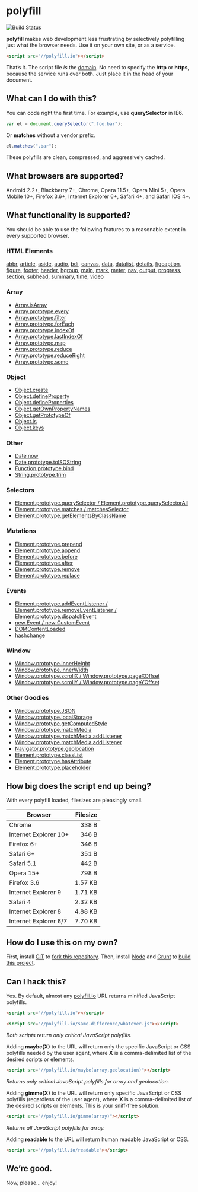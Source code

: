 # polyfill

[![Build
Status](https://travis-ci.org/Financial-Times/polyfill-service.svg?branch=master)](https://travis-ci.org/Financial-Times/polyfill-service)

**polyfill** makes web development less frustrating by selectively polyfilling just what the browser needs. Use it on your own site, or as a service.

```html
<script src="//polyfill.io"></script>
```

That&rsquo;s it. The script file *is* the [domain](https://polyfill.io). No need to specify the **http** or **https**, because the service runs over both. Just place it in the head of your document.

## What can I do with this?

You can code right the first time. For example, use **querySelector** in IE6.

```js
var el = document.querySelector(".foo.bar");
```

Or **matches** without a vendor prefix.

```js
el.matches(".bar");
```

These polyfills are clean, compressed, and aggressively cached.

## What browsers are supported?

Android 2.2+, Blackberry 7+, Chrome, Opera 11.5+, Opera Mini 5+, Opera Mobile 10+, Firefox 3.6+, Internet Explorer 6+, Safari 4+, and Safari IOS 4+.

## What functionality is supported?

You should be able to use the following features to a reasonable extent in every supported browser.

### HTML Elements

[abbr](http://developers.whatwg.org/text-level-semantics.html#the-abbr-element),
[article](http://developers.whatwg.org/sections.html#the-article-element),
[aside](http://developers.whatwg.org/sections.html#the-aside-element),
[audio](http://developers.whatwg.org/the-video-element.html#the-audio-element),
[bdi](http://developers.whatwg.org/text-level-semantics.html#the-bdi-element),
[canvas](http://developers.whatwg.org/the-canvas-element.html#the-canvas-element),
[data](http://developers.whatwg.org/text-level-semantics.html#the-data-element),
[datalist](http://developers.whatwg.org/the-button-element.html#the-datalist-element),
[details](http://developers.whatwg.org/interactive-elements.html#the-details-element),
[figcaption](http://developers.whatwg.org/grouping-content.html#the-figcaption-element),
[figure](http://developers.whatwg.org/grouping-content.html#the-figure-element),
[footer](http://developers.whatwg.org/sections.html#the-footer-element),
[header](http://developers.whatwg.org/sections.html#the-header-element),
[hgroup](http://developers.whatwg.org/sections.html#the-hgroup-element),
[main](http://www.whatwg.org/specs/web-apps/current-work/multipage/grouping-content.html#the-main-element),
[mark](http://developers.whatwg.org/text-level-semantics.html#the-mark-element),
[meter](http://developers.whatwg.org/the-button-element.html#the-meter-element),
[nav](http://developers.whatwg.org/sections.html#the-nav-element),
[output](http://developers.whatwg.org/the-button-element.html#the-output-element),
[progress](http://developers.whatwg.org/the-button-element.html#the-progress-element),
[section](http://developers.whatwg.org/sections.html#the-section-element),
[subhead](http://rawgithub.com/w3c/subline/master/index.html),
[summary](http://developers.whatwg.org/interactive-elements.html#the-summary-element),
[time](http://developers.whatwg.org/text-level-semantics.html#the-time-element),
[video](http://developers.whatwg.org/the-video-element.html#the-video-element)

### Array

* [Array.isArray](http://kangax.github.io/es5-compat-table/#Array.isArray)
* [Array.prototype.every](http://kangax.github.io/es5-compat-table/#Array.prototype.every)
* [Array.prototype.filter](http://kangax.github.io/es5-compat-table/#Array.prototype.filter)
* [Array.prototype.forEach](http://kangax.github.io/es5-compat-table/#Array.prototype.forEach)
* [Array.prototype.indexOf](http://kangax.github.io/es5-compat-table/#Array.prototype.indexOf)
* [Array.prototype.lastIndexOf](http://kangax.github.io/es5-compat-table/#Array.prototype.lastIndexOf)
* [Array.prototype.map](http://kangax.github.io/es5-compat-table/#Array.prototype.map)
* [Array.prototype.reduce](http://kangax.github.io/es5-compat-table/#Array.prototype.reduce)
* [Array.prototype.reduceRight](http://kangax.github.io/es5-compat-table/#Array.prototype.reduceRight)
* [Array.prototype.some](http://kangax.github.io/es5-compat-table/#Array.prototype.some)

### Object

* [Object.create](http://kangax.github.io/es5-compat-table/#Object.create)
* [Object.defineProperty](http://kangax.github.io/es5-compat-table/#Object.defineProperty)
* [Object.defineProperties](http://kangax.github.io/es5-compat-table/#Object.defineProperties)
* [Object.getOwnPropertyNames](http://kangax.github.io/es5-compat-table/#Object.getOwnPropertyNames)
* [Object.getPrototypeOf](http://kangax.github.io/es5-compat-table/#Object.getPrototypeOf)
* [Object.is](http://kangax.github.io/es5-compat-table/#Object.is)
* [Object.keys](http://kangax.github.io/es5-compat-table/#Object.keys)

### Other

* [Date.now](http://kangax.github.io/es5-compat-table/#Date.now)
* [Date.prototype.toISOString](http://kangax.github.io/es5-compat-table/#Date.prototype.toISOString)
* [Function.prototype.bind](http://kangax.github.io/es5-compat-table/#Function.prototype.bind)
* [String.prototype.trim](http://kangax.github.io/es5-compat-table/#String.prototype.trim)

### Selectors

* [Element.prototype.querySelector / Element.prototype.querySelectorAll](http://caniuse.com/querySelector)
* [Element.prototype.matches / matchesSelector](http://caniuse.com/matches)
* [Element.prototype.getElementsByClassName](http://caniuse.com/getelementsbyclassname)

### Mutations

* [Element.prototype.prepend](http://dom.spec.whatwg.org/#dom-parentnode-prepend)
* [Element.prototype.append](http://dom.spec.whatwg.org/#dom-parentnode-append)
* [Element.prototype.before](http://dom.spec.whatwg.org/#dom-childnode-before)
* [Element.prototype.after](http://dom.spec.whatwg.org/#dom-childnode-after)
* [Element.prototype.remove](http://dom.spec.whatwg.org/#dom-childnode-remove)
* [Element.prototype.replace](http://dom.spec.whatwg.org/#dom-childnode-replace)

### Events

* [Element.prototype.addEventListener / Element.prototype.removeEventListener / Element.prototype.dispatchEvent](https://developer.mozilla.org/en-US/docs/Web/API/EventTarget#Browser_Compatibility)
* [new Event / new CustomEvent](https://developer.mozilla.org/en-US/docs/Web/Guide/DOM/Events/Creating_and_triggering_events)
* [DOMContentLoaded](https://developer.mozilla.org/en-US/docs/Web/Reference/Events/DOMContentLoaded#Browser_compatibility)
* [hashchange](http://caniuse.com/hashchange)

### Window

* [Window.prototype.innerHeight](https://developer.mozilla.org/en-US/docs/Web/API/window.innerHeight)
* [Window.prototype.innerWidth](https://developer.mozilla.org/en-US/docs/Web/API/window.innerWidth)
* [Window.prototype.scrollX / Window.prototype.pageXOffset](https://developer.mozilla.org/en-US/docs/Web/API/window.scrollX)
* [Window.prototype.scrollY / Window.prototype.pageYOffset](https://developer.mozilla.org/en-US/docs/Web/API/window.scrollY)

### Other Goodies

* [Window.prototype.JSON](http://caniuse.com/json)
* [Window.prototype.localStorage](http://caniuse.com/localStorage)
* [Window.prototype.getComputedStyle](http://caniuse.com/getComputedStyle)
* [Window.prototype.matchMedia](https://developer.mozilla.org/en-US/docs/Web/API/window.matchMedia)
* [Window.prototype.matchMedia.addListener](https://developer.mozilla.org/en-US/docs/Web/API/MediaQueryList#Methods)
* [Window.prototype.matchMedia.addListener](https://developer.mozilla.org/en-US/docs/Web/API/MediaQueryList#Methods)
* [Navigator.prototype.geolocation](http://caniuse.com/geolocation)
* [Element.prototype.classList](http://caniuse.com/classList)
* [Element.prototype.hasAttribute](https://developer.mozilla.org/en-US/docs/Web/API/element.hasAttribute)
* [Element.prototype.placeholder](http://caniuse.com/input-placeholder)

## How big does the script end up being?

With every polyfill loaded, filesizes are pleasingly small.

| Browser               | Filesize |
| --------------------- | --------:|
| Chrome                |    338 B |
| Internet Explorer 10+ |    346 B |
| Firefox 6+            |    346 B |
| Safari 6+             |    351 B |
| Safari 5.1            |    442 B |
| Opera 15+             |    798 B |
| Firefox 3.6           |  1.57 KB |
| Internet Explorer 9   |  1.71 KB |
| Safari 4              |  2.32 KB |
| Internet Explorer 8   |  4.88 KB |
| Internet Explorer 6/7 |  7.70 KB |

## How do I use this on my own?

First, install [GIT](http://git-scm.com/downloads) to [fork this repository](https://github.com/jonathantneal/polyfill/fork). Then, install [Node](http://nodejs.org) and [Grunt](http://gruntjs.com/getting-started#installing-the-cli) to [build this project](http://gruntjs.com/getting-started#working-with-an-existing-grunt-project).

## Can I hack this?

Yes. By default, almost any [polyfill.io](https://polyfill.io) URL returns minified JavaScript polyfills.

```html
<script src="//polyfill.io"></script>
```

```html
<script src="//polyfill.io/same-difference/whatever.js"></script>
```

*Both scripts return only critical JavaScript polyfills.*

Adding **maybe(X)** to the URL will return only the specific JavaScript or CSS polyfills needed by the user agent, where **X** is a comma-delimited list of the desired scripts or elements.

```html
<script src="//polyfill.io/maybe(array,geolocation)"></script>
```

*Returns only critical JavaScript polyfills for array and geolocation.*

Adding **gimme(X)** to the URL will return only specific JavaScript or CSS polyfills (regardless of the user agent), where **X** is a comma-delimited list of the desired scripts or elements. This is your sniff-free solution.

```html
<script src="//polyfill.io/gimme(array)"></script>
```

*Returns all JavaScript polyfills for array.*

Adding **readable** to the URL will return human readable JavaScript or CSS.

```html
<script src="//polyfill.io/readable"></script>
```

## We&rsquo;re good.

Now, please&hellip; enjoy!
